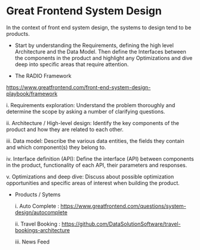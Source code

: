 # Great Frontend System Design

In the context of front end system design, the systems to design tend to be products. 

- Start by understanding the Requirements, defining the high level Architecture and the Data Model. Then define the Interfaces between the components in the product and highlight any Optimizations and dive deep into specific areas that require attention.

- The RADIO Framework

https://www.greatfrontend.com/front-end-system-design-playbook/framework


i. Requirements exploration: Understand the problem thoroughly and determine the scope by asking a number of clarifying questions.

ii. Architecture / High-level design: Identify the key components of the product and how they are related to each other.

iii. Data model: Describe the various data entities, the fields they contain and which component(s) they belong to.

iv. Interface definition (API): Define the interface (API) between components in the product, functionality of each API, their parameters and responses.

v. Optimizations and deep dive: Discuss about possible optimization opportunities and specific areas of interest when building the product.
  
- Products / Sytems
  
  i. Auto Complete : https://www.greatfrontend.com/questions/system-design/autocomplete 

  ii. Travel Booking : https://github.com/DataSolutionSoftware/travel-bookings-architecture

  iii. News Feed

 

